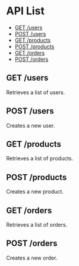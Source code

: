 # API List

- [GET /users](#get-users)
- [POST /users](#post-users)
- [GET /products](#get-products)
- [POST /products](#post-products)
- [GET /orders](#get-orders)
- [POST /orders](#post-orders)

## GET /users

Retrieves a list of users.

## POST /users

Creates a new user.

## GET /products

Retrieves a list of products.

## POST /products

Creates a new product.

## GET /orders

Retrieves a list of orders.

## POST /orders

Creates a new order.
